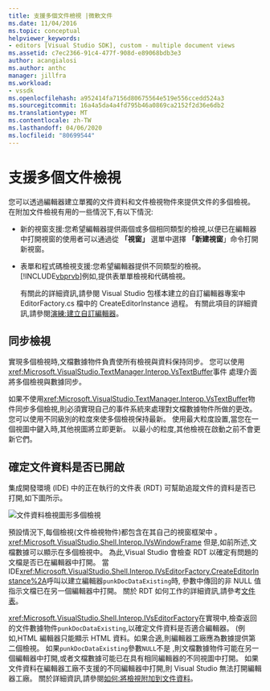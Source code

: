 ```yaml
---
title: 支援多個文件檢視 |微軟文件
ms.date: 11/04/2016
ms.topic: conceptual
helpviewer_keywords:
- editors [Visual Studio SDK], custom - multiple document views
ms.assetid: c7ec2366-91c4-477f-908d-e89068bdb3e3
author: acangialosi
ms.author: anthc
manager: jillfra
ms.workload:
- vssdk
ms.openlocfilehash: a952414fa7156d80675564e519e556ccedd524a3
ms.sourcegitcommit: 16a4a5da4a4fd795b46a0869ca2152f2d36e6db2
ms.translationtype: MT
ms.contentlocale: zh-TW
ms.lasthandoff: 04/06/2020
ms.locfileid: "80699544"
---
```

# <a name="supporting-multiple-document-views"></a>支援多個文件檢視
您可以透過編輯器建立單獨的文件資料和文件檢視物件來提供文件的多個檢視。 在附加文件檢視有用的一些情況下,有以下情況:

- 新的視窗支援:您希望編輯器提供兩個或多個相同類型的檢視,以便已在編輯器中打開視窗的使用者可以通過從 **「視窗」** 選單中選擇 **「新建視窗**」命令打開新視窗。

- 表單和程式碼檢視支援:您希望編輯器提供不同類型的檢視。 [!INCLUDE[vbprvb](../code-quality/includes/vbprvb_md.md)]例如,提供表單單檢視和代碼檢視。

  有關此的詳細資訊,請參閱 Visual Studio 包樣本建立的自訂編輯器專案中 EditorFactory.cs 檔中的 CreateEditorInstance 過程。 有關此項目的詳細資訊,請參閱[演練:建立自訂編輯器](../extensibility/walkthrough-creating-a-custom-editor.md)。

## <a name="synchronizing-views"></a>同步檢視
 實現多個檢視時,文檔數據物件負責使所有檢視與資料保持同步。 您可以使用<xref:Microsoft.VisualStudio.TextManager.Interop.VsTextBuffer>事件 處理介面將多個檢視與數據同步。

 如果不使用<xref:Microsoft.VisualStudio.TextManager.Interop.VsTextBuffer>物件同步多個檢視,則必須實現自己的事件系統來處理對文檔數據物件所做的更改。 您可以使用不同級別的粒度來使多個檢視保持最新。 使用最大粒度設置,當您在一個視圖中鍵入時,其他視圖將立即更新。 以最小的粒度,其他檢視在啟動之前不會更新它們。

## <a name="determining-whether-document-data-is-already-open"></a>確定文件資料是否已開啟
 集成開發環境 (IDE) 中的正在執行的文件表 (RDT) 可幫助追蹤文件的資料是否已打開,如下圖所示。

 ![文件資料檢視圖形](../extensibility/media/docdataview.gif "文件資料檢視")多個檢視

 預設情況下,每個檢視(文件檢視物件)都包含在其自己的視窗框架中 。<xref:Microsoft.VisualStudio.Shell.Interop.IVsWindowFrame> 但是,如前所述,文檔數據可以顯示在多個檢視中。 為此,Visual Studio 會檢查 RDT 以確定有問題的文檔是否已在編輯器中打開。 當 IDE<xref:Microsoft.VisualStudio.Shell.Interop.IVsEditorFactory.CreateEditorInstance%2A>呼叫以建立編輯器`punkDocDataExisting`時, 參數中傳回的非 NULL 值指示文檔已在另一個編輯器中打開。 關於 RDT 如何工作的詳細資訊,請參考[文件表](../extensibility/internals/running-document-table.md)。

 <xref:Microsoft.VisualStudio.Shell.Interop.IVsEditorFactory>在實現中,檢查返回的文件數據物件`punkDocDataExisting`,以確定文件資料是否適合編輯器。 (例如,HTML 編輯器只能顯示 HTML 資料。如果合適,則編輯器工廠應為數據提供第二個檢視。 如果`punkDocDataExisting`參數`NULL`不是 ,則文檔數據物件可能在另一個編輯器中打開,或者文檔數據可能已在具有相同編輯器的不同視圖中打開。 如果文件資料在編輯器工廠不支援的不同編輯器中打開,則 Visual Studio 無法打開編輯器工廠。 關於詳細資訊,請參閱[如何:將檢視附加到文件資料](../extensibility/how-to-attach-views-to-document-data.md)。
